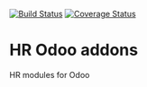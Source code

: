 [![Build Status](https://travis-ci.org/avanzosc/hr-addons.svg?branch=14.0)](https://travis-ci.org/avanzosc/hr-addons)
[![Coverage Status](https://coveralls.io/repos/github/avanzosc/hr-addons/badge.svg?branch=14.0)](https://coveralls.io/github/avanzosc/hr-addons?branch=14.0)

HR Odoo addons
===============

HR modules for Odoo


